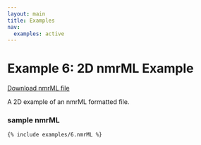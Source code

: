 ```yaml
---
layout: main
title: Examples
nav:
  examples: active
---
```


# Example 6: 2D nmrML Example

<a href="/examples/6/bmse000400-exp06.nmrML">Download nmrML file</a>

A 2D example of an nmrML formatted file.

### sample nmrML
```xml
{% include examples/6.nmrML %}
```
